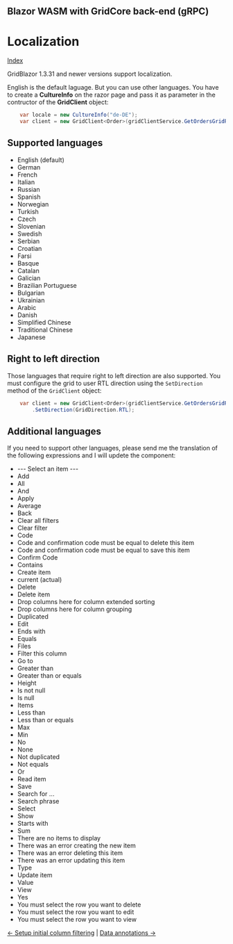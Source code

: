 ## Blazor WASM with GridCore back-end (gRPC)

# Localization

[Index](Documentation.md)

GridBlazor 1.3.31 and newer versions support localization.

English is the default laguage. But you can use other languages. You have to create a **CultureInfo** on the razor page and pass it as parameter in the contructor of the **GridClient** object:
    
```c#
    var locale = new CultureInfo("de-DE");
    var client = new GridClient<Order>(gridClientService.GetOrdersGridRows, query, false, "ordersGrid", ColumnCollections.OrderColumns, locale);
```

## Supported languages

* English (default)
* German
* French
* Italian
* Russian
* Spanish
* Norwegian
* Turkish
* Czech
* Slovenian
* Swedish
* Serbian
* Croatian
* Farsi
* Basque
* Catalan
* Galician
* Brazilian Portuguese
* Bulgarian
* Ukrainian
* Arabic
* Danish
* Simplified Chinese
* Traditional Chinese
* Japanese

## Right to left direction
Those languages that require right to left direction are also supported. You must configure the grid to user RTL direction using the ```SetDirection``` method of the ```GridClient``` object:
    
```c#
    var client = new GridClient<Order>(gridClientService.GetOrdersGridRows, query, false, "ordersGrid", ColumnCollections.OrderColumns, locale)
        .SetDirection(GridDirection.RTL);
```

## Additional languages

If you need to support other languages, please send me the translation of the following expressions and I will updete the component:
* --- Select an item ---
* Add
* All
* And
* Apply
* Average
* Back
* Clear all filters
* Clear filter
* Code
* Code and confirmation code must be equal to delete this item
* Code and confirmation code must be equal to save this item
* Confirm Code
* Contains
* Create item
* current (actual)
* Delete
* Delete item
* Drop columns here for column extended sorting
* Drop columns here for column grouping
* Duplicated
* Edit
* Ends with
* Equals
* Files
* Filter this column
* Go to
* Greater than
* Greater than or equals
* Height
* Is not null
* Is null
* Items
* Less than
* Less than or equals
* Max
* Min
* No
* None
* Not duplicated
* Not equals
* Or
* Read item
* Save
* Search for ...
* Search phrase
* Select
* Show
* Starts with
* Sum
* There are no items to display
* There was an error creating the new item
* There was an error deleting this item
* There was an error updating this item
* Type
* Update item
* Value
* View
* Yes
* You must select the row you want to delete
* You must select the row you want to edit
* You must select the row you want to view


[<- Setup initial column filtering](Setup_initial_column_filtering.md) | [Data annotations ->](Data_annotations.md)
